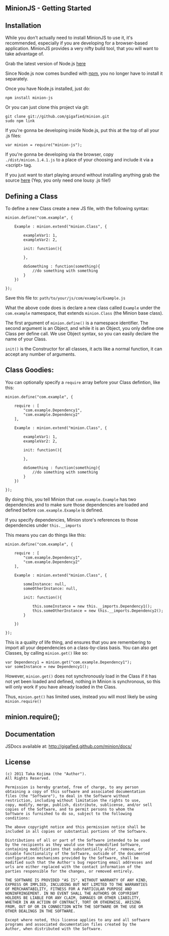 ## MinionJS - Getting Started

## Installation

While you don't actually need to install MinionJS to use it, it's recommended, especially if you are developing for a browser-based application. MinionJS provides a very nifty build tool, that you will want to take advantage of.

Grab the latest version of Node.js [here](http://nodejs.org/)

Since Node.js now comes bundled with [npm](http://github.com/isaacs/npm), you no longer have to install it separately.

Once you have Node.js installed, just do:

	npm install minion-js

Or you can just clone this project via git:

	git clone git://github.com/gigafied/minion.git
	sudo npm link

If you're gonna be developing inside Node.js, put this at the top of all your .js files:

	var minion = require("minion-js");

If you're gonna be developing via the browser, copy <code>./dist/minion.1.4.1.js</code> to a place of your choosing and include it via a  &lt;script&gt; tag.

If you just want to start playing around without installing anything grab the source [here](https://github.com/gigafied/minion/blob/master/dist/minion.1.4.1.js)
(Yep, you only need one lousy .js file!)


## Defining a Class

To define a new Class create a new JS file, with the following syntax:

	minion.define("com.example", {

		Example : minion.extend("minion.Class", {

			exampleVar1: 1,
			exampleVar2: 2,

			init: function(){

			},

			doSomething : function(something){
				//do something with something
			}
		})
		
	});

Save this file to: <code>path/to/your/js/com/example/Example.js</code>

What the above code does is declare a new class called <code>Example</code> under the <code>com.example</code> namespace, that extends <code>minion.Class</code> (the Minion base class).

The first argument of <code>minion.define()</code> is a namespace identifier. The second argument is an Object, and while it is an Object, you only define one Class per define call. We use Object syntax, so you can easily declare the name of your Class.

<code>init()</code> is the Constructor for all classes, it acts like a normal function, it can accept any number of arguments.


## Class Goodies:

You can optionally specify a <code>require</code> array before your Class defintion, like this:

	minion.define("com.example", {

		require : [
			"com.example.Dependency1",
			"com.example.Dependency2"
		],

		Example : minion.extend("minion.Class", {

			exampleVar1: 1,
			exampleVar2: 2,

			init: function(){

			},

			doSomething : function(something){
				//do something with something
			}
		})
		
	});
	
By doing this, you tell Minion that <code>com.example.Example</code> has two dependencies and to make sure those dependencies are loaded and defined before <code>com.example.Example</code> is defined.

If you specify dependencies, Minion store's references to those dependencies under <code>this.__imports</code>

This means you can do things like this:


	minion.define("com.example", {

		require : [
			"com.example.Dependency1",
			"com.example.Dependency2"
		],

		Example : minion.extend("minion.Class", {

			someInstance: null,
			someOtherInstance: null,

			init: function(){
				
				this.someInstance = new this.__imports.Dependency1();
				this.someOtherInstance = new this.__imports.Dependency2();
			}

		})
		
	});
	
	
This is a quality of life thing, and ensures that you are remembering to import all your dependencies on a class-by-class basis.
You can also get Classes, by calling <code>minion.get()</code> like so:

	var Dependency1 = minion.get("com.example.Dependency1");
	var someInstance = new Dependency1();
	
However, <code>minion.get()</code> does not synchronously load in the Class if it has not yet been loaded and defined, nothing in Minion is synchronous, so this will only work if you have already loaded in the Class.

Thus, <code>minion.get()</code> has limited uses, instead you will most likely be using <code>minion.require()</code>


## minion.require();


## Documentation

JSDocs available at: http://gigafied.github.com/minion/docs/

## License

	(c) 2011 Taka Kojima (the "Author").
	All Rights Reserved.

	Permission is hereby granted, free of charge, to any person
	obtaining a copy of this software and associated documentation
	files (the "Software"), to deal in the Software without
	restriction, including without limitation the rights to use,
	copy, modify, merge, publish, distribute, sublicense, and/or sell
	copies of the Software, and to permit persons to whom the
	Software is furnished to do so, subject to the following
	conditions:

	The above copyright notice and this permission notice shall be
	included in all copies or substantial portions of the Software.

	Distributions of all or part of the Software intended to be used
	by the recipients as they would use the unmodified Software,
	containing modifications that substantially alter, remove, or
	disable functionality of the Software, outside of the documented
	configuration mechanisms provided by the Software, shall be
	modified such that the Author's bug reporting email addresses and
	urls are either replaced with the contact information of the
	parties responsible for the changes, or removed entirely.

	THE SOFTWARE IS PROVIDED "AS IS", WITHOUT WARRANTY OF ANY KIND,
	EXPRESS OR IMPLIED, INCLUDING BUT NOT LIMITED TO THE WARRANTIES
	OF MERCHANTABILITY, FITNESS FOR A PARTICULAR PURPOSE AND
	NONINFRINGEMENT. IN NO EVENT SHALL THE AUTHORS OR COPYRIGHT
	HOLDERS BE LIABLE FOR ANY CLAIM, DAMAGES OR OTHER LIABILITY,
	WHETHER IN AN ACTION OF CONTRACT, TORT OR OTHERWISE, ARISING
	FROM, OUT OF OR IN CONNECTION WITH THE SOFTWARE OR THE USE OR
	OTHER DEALINGS IN THE SOFTWARE.

	Except where noted, this license applies to any and all software
	programs and associated documentation files created by the
	Author, when distributed with the Software.